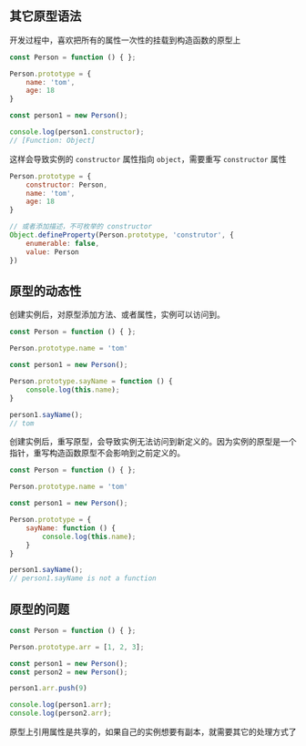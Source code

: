 ## 其它原型语法

开发过程中，喜欢把所有的属性一次性的挂载到构造函数的原型上

```js
const Person = function () { };

Person.prototype = {
    name: 'tom',
    age: 18
}

const person1 = new Person();

console.log(person1.constructor);
// [Function: Object]
```

这样会导致实例的 `constructor` 属性指向 `object`，需要重写  `constructor` 属性

```js
Person.prototype = {
    constructor: Person,
    name: 'tom',
    age: 18
}
```

```js
// 或者添加描述，不可枚举的 constructor
Object.defineProperty(Person.prototype, 'construtor', {
    enumerable: false,
    value: Person
})
```



## 原型的动态性

创建实例后，对原型添加方法、或者属性，实例可以访问到。

```js
const Person = function () { };

Person.prototype.name = 'tom'

const person1 = new Person();

Person.prototype.sayName = function () {
    console.log(this.name);
}

person1.sayName();
// tom
```

创建实例后，重写原型，会导致实例无法访问到新定义的。因为实例的原型是一个指针，重写构造函数原型不会影响到之前定义的。

```js
const Person = function () { };

Person.prototype.name = 'tom'

const person1 = new Person();

Person.prototype = {
    sayName: function () {
        console.log(this.name);
    }
}

person1.sayName();
// person1.sayName is not a function
```



## 原型的问题

```js
const Person = function () { };

Person.prototype.arr = [1, 2, 3];

const person1 = new Person();
const person2 = new Person();

person1.arr.push(9)

console.log(person1.arr);
console.log(person2.arr);
```

原型上引用属性是共享的，如果自己的实例想要有副本，就需要其它的处理方式了

